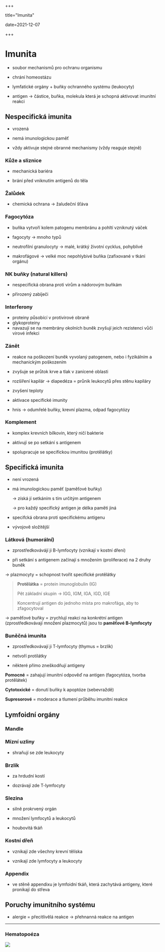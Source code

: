 +++

title="Imunita"

date=2021-12-07

+++

# Imunita

- soubor mechanismů pro ochranu organismu

- chrání homeostázu

- lymfatické orgány + buňky ochranného systému (leukocyty)

- antigen $\to$ částice, buňka, molekula která je schopná aktivovat imunitní reakci

## Nespecifická imunita

- vrozená

- nemá imunologickou paměť

- vždy aktivuje stejné obranné mechanismy (vždy reaguje stejně)

### Kůže a sliznice

- mechanická bariéra

- brání před vniknutím antigenů do těla

### Žalůdek

- chemická ochrana $\to$ žaludeční šťáva

### Fagocytóza

- buňka vytvoří kolem patogenu membránu a pohltí vzniknutý váček 

- fagocyty $\to$ mnoho typů

- neutrofilní granulocyty $\to$ malé, krátký životní cycklus, pohyblivé

- makrofágové $\to$ velké moc nepohlybivé buňka (zafixované v tkáni orgánu)

### NK buňky (natural killers)

- nespecifická obrana proti virům a nádorovým buňkám

- přirozený zabíječi

### Interferony

- proteiny působící v protivirové obraně
- glykoproteiny
- navazují se na membrány okolních buněk zvyšují jeich rezistenci vůči virové infekci

### Zánět

- reakce na poškození buněk vyvolaný patogenem, nebo i fyzikálním a mechanickým poškozením

- zvyšuje se průtok krve a tlak v zanícené oblasti

- rozšíření kapilár $\to$ diapedéza = průnik leukocytů přes stěnu kapiláry

- zvyšení teploty

- aktivace specifické imunity

- hnis $\to$ odumřelé buňky, krevní plazma, odpad fagocytózy

### Komplement

- komplex krevních bílkovin, který ničí bakterie

- aktivují se po setkání s antigenem

- spolupracuje se specifickou imunitou (protělátky)

## Specifická imunita

- není vrozená

- má imunologickou paměť (paměťové buňky)
  
  $\to$ získá jí setkáním s tím určitým antigenem
  
  $\to$ pro každý specifický antigen je délka paměti jiná

- specifcká obrana proti specifickému antigenu

- vývojově složitější

### Látková (humorální)

- zprostředkovávájí ji B-lymfocyty (vznikají v kostní dřeni)

- při setkání s antigenem začínají s množením (proliferace) na 2 druhy buněk

$\to$ plazmocyty = schopnost tvořit specifické protělátky

> **Protělátka** = protein imunoglobulin (IG) <br>
> 
> Pět základní skupin $\to$ IGG, IGM, IGA, IGD, IGE <br>
> 
> Koncentrují antigen do jednoho místa pro makrofága, aby to zfagocytoval

$\to$ paměťové buňky = zrychlují reakci na konkrétní antigen (zprostředkovávají množení plazmocytů) jsou to **paměťové B-lymfocyty**

### Buněčná imunita

- zprostředkovávají ji T-lymfocyty (thymus = brzlík)

- netvoří protilátky

- některé přímo zneškodňují antigeny

**Pomocné** = zahajují imunitní odpověď na antigen (fagocytóza, tvorba protělátek)

**Cytotoxické** = donutí buňky k apoptóze (sebevraždě)

**Supresorové** = moderace a tlumení průběhu imunitní reakce



## Lymfoidní orgány

### Mandle

### Mízní uzliny

- shraňují se zde leukocyty

### Brzlík

- za hrdudní kostí

- dozrávají zde T-lymfocyty

### Slezina

- silně prokrvený orgán

- množení lymfocytů a leukocytů

- houbovitá tkáň

### Kostní dřeň

- vznikají zde všechny krevní tělíska

- vznikají zde lymfocyty a leukocyty

### Appendix

- ve stěně appendixu je lymfoidní tkáň, která zachytává antigeny, které pronikají do střeva

## Poruchy imunitního systému

- alergie = přecitlivělá reakce $\to$ přehnanná reakce na antigen

---

### Hematopoéza

![](https://upload.wikimedia.org/wikipedia/commons/6/66/Hematopoeza.png)
